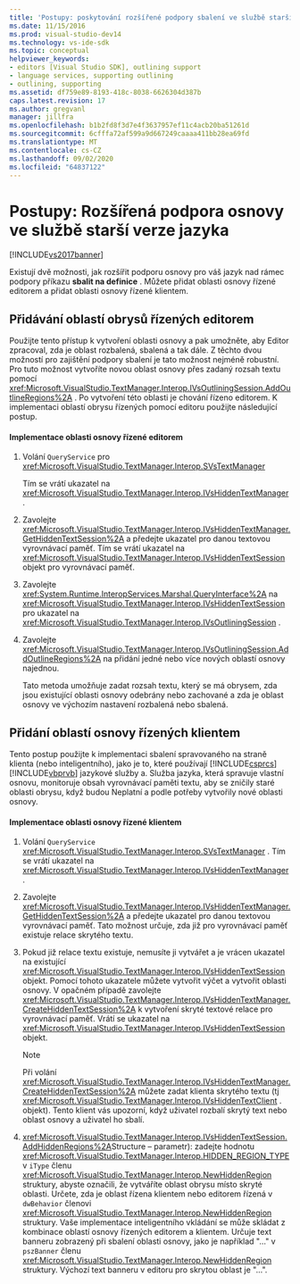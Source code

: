 ```yaml
---
title: 'Postupy: poskytování rozšířené podpory sbalení ve službě starší verze jazyka | Microsoft Docs'
ms.date: 11/15/2016
ms.prod: visual-studio-dev14
ms.technology: vs-ide-sdk
ms.topic: conceptual
helpviewer_keywords:
- editors [Visual Studio SDK], outlining support
- language services, supporting outlining
- outlining, supporting
ms.assetid: df759e89-8193-418c-8038-6626304d387b
caps.latest.revision: 17
ms.author: gregvanl
manager: jillfra
ms.openlocfilehash: b1b2fd8f3d7e4f3637957ef11c4acb20ba51261d
ms.sourcegitcommit: 6cfffa72af599a9d667249caaaa411bb28ea69fd
ms.translationtype: MT
ms.contentlocale: cs-CZ
ms.lasthandoff: 09/02/2020
ms.locfileid: "64837122"
---
```

# <a name="how-to-provide-expanded-outlining-support-in-a-legacy-language-service"></a>Postupy: Rozšířená podpora osnovy ve službě starší verze jazyka
[!INCLUDE[vs2017banner](../../includes/vs2017banner.md)]

Existují dvě možnosti, jak rozšířit podporu osnovy pro váš jazyk nad rámec podpory příkazu **sbalit na definice** . Můžete přidat oblasti osnovy řízené editorem a přidat oblasti osnovy řízené klientem.  
  
## <a name="adding-editor-controlled-outline-regions"></a>Přidávání oblastí obrysů řízených editorem  
 Použijte tento přístup k vytvoření oblasti osnovy a pak umožněte, aby Editor zpracoval, zda je oblast rozbalená, sbalená a tak dále. Z těchto dvou možností pro zajištění podpory sbalení je tato možnost nejméně robustní. Pro tuto možnost vytvoříte novou oblast osnovy přes zadaný rozsah textu pomocí <xref:Microsoft.VisualStudio.TextManager.Interop.IVsOutliningSession.AddOutlineRegions%2A> . Po vytvoření této oblasti je chování řízeno editorem. K implementaci oblastí obrysu řízených pomocí editoru použijte následující postup.  
  
#### <a name="to-implement-an-editor-controlled-outline-region"></a>Implementace oblasti osnovy řízené editorem  
  
1. Volání `QueryService` pro <xref:Microsoft.VisualStudio.TextManager.Interop.SVsTextManager>  
  
     Tím se vrátí ukazatel na <xref:Microsoft.VisualStudio.TextManager.Interop.IVsHiddenTextManager> .  
  
2. Zavolejte <xref:Microsoft.VisualStudio.TextManager.Interop.IVsHiddenTextManager.GetHiddenTextSession%2A> a předejte ukazatel pro danou textovou vyrovnávací paměť. Tím se vrátí ukazatel na <xref:Microsoft.VisualStudio.TextManager.Interop.IVsHiddenTextSession> objekt pro vyrovnávací paměť.  
  
3. Zavolejte <xref:System.Runtime.InteropServices.Marshal.QueryInterface%2A> na <xref:Microsoft.VisualStudio.TextManager.Interop.IVsHiddenTextSession> pro ukazatel na <xref:Microsoft.VisualStudio.TextManager.Interop.IVsOutliningSession> .  
  
4. Zavolejte <xref:Microsoft.VisualStudio.TextManager.Interop.IVsOutliningSession.AddOutlineRegions%2A> na přidání jedné nebo více nových oblastí osnovy najednou.  
  
     Tato metoda umožňuje zadat rozsah textu, který se má obrysem, zda jsou existující oblasti osnovy odebrány nebo zachované a zda je oblast osnovy ve výchozím nastavení rozbalená nebo sbalená.  
  
## <a name="adding-client-controlled-outline-regions"></a>Přidání oblastí osnovy řízených klientem  
 Tento postup použijte k implementaci sbalení spravovaného na straně klienta (nebo inteligentního), jako je to, které používají [!INCLUDE[csprcs](../../includes/csprcs-md.md)] [!INCLUDE[vbprvb](../../includes/vbprvb-md.md)] jazykové služby a. Služba jazyka, která spravuje vlastní osnovu, monitoruje obsah vyrovnávací paměti textu, aby se zničily staré oblasti obrysu, když budou Neplatní a podle potřeby vytvořily nové oblasti osnovy.  
  
#### <a name="to-implement-a-client-controlled-outline-region"></a>Implementace oblasti osnovy řízené klientem  
  
1. Volání `QueryService` <xref:Microsoft.VisualStudio.TextManager.Interop.SVsTextManager> . Tím se vrátí ukazatel na <xref:Microsoft.VisualStudio.TextManager.Interop.IVsHiddenTextManager> .  
  
2. Zavolejte <xref:Microsoft.VisualStudio.TextManager.Interop.IVsHiddenTextManager.GetHiddenTextSession%2A> a předejte ukazatel pro danou textovou vyrovnávací paměť. Tato možnost určuje, zda již pro vyrovnávací paměť existuje relace skrytého textu.  
  
3. Pokud již relace textu existuje, nemusíte ji vytvářet a je vrácen ukazatel na existující <xref:Microsoft.VisualStudio.TextManager.Interop.IVsHiddenTextSession> objekt. Pomocí tohoto ukazatele můžete vytvořit výčet a vytvořit oblasti osnovy. V opačném případě zavolejte <xref:Microsoft.VisualStudio.TextManager.Interop.IVsHiddenTextManager.CreateHiddenTextSession%2A> k vytvoření skryté textové relace pro vyrovnávací paměť. Vrátí se ukazatel na <xref:Microsoft.VisualStudio.TextManager.Interop.IVsHiddenTextSession> objekt.  
  
    > [!NOTE]
    > Při volání <xref:Microsoft.VisualStudio.TextManager.Interop.IVsHiddenTextManager.CreateHiddenTextSession%2A> můžete zadat klienta skrytého textu (tj <xref:Microsoft.VisualStudio.TextManager.Interop.IVsHiddenTextClient> . objekt). Tento klient vás upozorní, když uživatel rozbalí skrytý text nebo oblast osnovy a uživatel ho sbalí.  
  
4. <xref:Microsoft.VisualStudio.TextManager.Interop.IVsHiddenTextSession.AddHiddenRegions%2A>Structure – parametr): zadejte hodnotu <xref:Microsoft.VisualStudio.TextManager.Interop.HIDDEN_REGION_TYPE> v `iType` členu <xref:Microsoft.VisualStudio.TextManager.Interop.NewHiddenRegion> struktury, abyste označili, že vytváříte oblast obrysu místo skryté oblasti. Určete, zda je oblast řízena klientem nebo editorem řízená v `dwBehavior` členovi <xref:Microsoft.VisualStudio.TextManager.Interop.NewHiddenRegion> struktury. Vaše implementace inteligentního vkládání se může skládat z kombinace oblastí osnovy řízených editorem a klientem. Určuje text banneru zobrazený při sbalení oblasti osnovy, jako je například "..." v `pszBanner` členu <xref:Microsoft.VisualStudio.TextManager.Interop.NewHiddenRegion> struktury. Výchozí text banneru v editoru pro skrytou oblast je "...".

